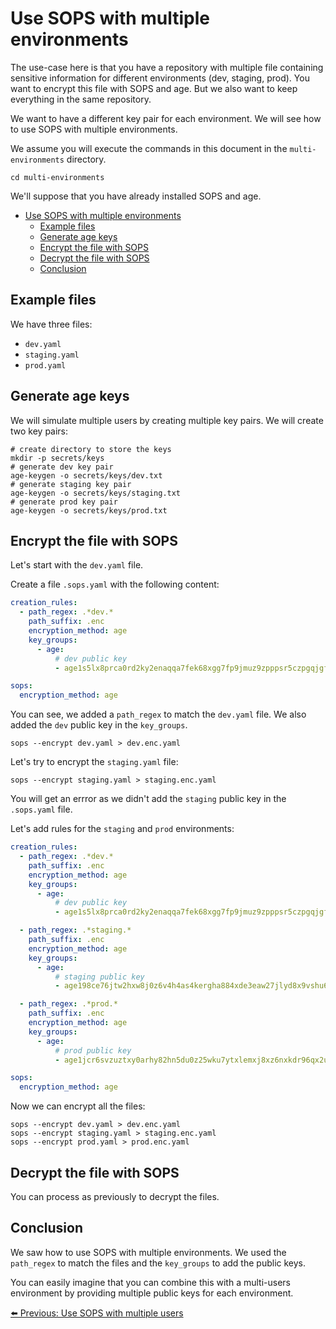 # Use SOPS with multiple environments

The use-case here is that you have a repository with multiple file containing sensitive information for different environments (dev, staging, prod). You want to encrypt this file with SOPS and age. But we also want to keep everything in the same repository.

We want to have a different key pair for each environment. We will see how to use SOPS with multiple environments.

We assume you will execute the commands in this document in the `multi-environments` directory.

```shell
cd multi-environments
```

We'll suppose that you have already installed SOPS and age.

- [Use SOPS with multiple environments](#use-sops-with-multiple-environments)
  - [Example files](#example-files)
  - [Generate age keys](#generate-age-keys)
  - [Encrypt the file with SOPS](#encrypt-the-file-with-sops)
  - [Decrypt the file with SOPS](#decrypt-the-file-with-sops)
  - [Conclusion](#conclusion)

## Example files

We have three files:

- `dev.yaml`
- `staging.yaml`
- `prod.yaml`

## Generate age keys

We will simulate multiple users by creating multiple key pairs. We will create two key pairs:

```shell
# create directory to store the keys
mkdir -p secrets/keys
# generate dev key pair
age-keygen -o secrets/keys/dev.txt
# generate staging key pair
age-keygen -o secrets/keys/staging.txt
# generate prod key pair
age-keygen -o secrets/keys/prod.txt
```

## Encrypt the file with SOPS

Let's start with the `dev.yaml` file.

Create a file `.sops.yaml` with the following content:

```yaml
creation_rules:
  - path_regex: .*dev.*
    path_suffix: .enc
    encryption_method: age
    key_groups:
      - age:
          # dev public key
          - age1s5lx8prca0rd2ky2enaqqa7fek68xgg7fp9jmuz9zpppsr5czpgqjgf2q6

sops:
  encryption_method: age
```

You can see, we added a `path_regex` to match the `dev.yaml` file. We also added the `dev` public key in the `key_groups`.

```shell
sops --encrypt dev.yaml > dev.enc.yaml
```

Let's try to encrypt the `staging.yaml` file:

```shell
sops --encrypt staging.yaml > staging.enc.yaml
```

You will get an errror as we didn't add the `staging` public key in the `.sops.yaml` file.

Let's add rules for the `staging` and `prod` environments:

```yaml
creation_rules:
  - path_regex: .*dev.*
    path_suffix: .enc
    encryption_method: age
    key_groups:
      - age:
          # dev public key
          - age1s5lx8prca0rd2ky2enaqqa7fek68xgg7fp9jmuz9zpppsr5czpgqjgf2q6

  - path_regex: .*staging.*
    path_suffix: .enc
    encryption_method: age
    key_groups:
      - age:
          # staging public key
          - age198ce76jtw2hxw8j0z6v4h4as4kergha884xde3eaw27jlyd8x9vshu6zan

  - path_regex: .*prod.*
    path_suffix: .enc
    encryption_method: age
    key_groups:
      - age:
          # prod public key
          - age1jcr6svzuztxy0arhy82hn5du0z25wku7ytxlemxj8xz6nxkdr96qx2uec5

sops:
  encryption_method: age
```

Now we can encrypt all the files:

```shell
sops --encrypt dev.yaml > dev.enc.yaml
sops --encrypt staging.yaml > staging.enc.yaml
sops --encrypt prod.yaml > prod.enc.yaml
```

## Decrypt the file with SOPS

You can process as previously to decrypt the files.

## Conclusion

We saw how to use SOPS with multiple environments. We used the `path_regex` to match the files and the `key_groups` to add the public keys.

You can easily imagine that you can combine this with a multi-users environment by providing multiple public keys for each environment.

[⬅️ Previous: Use SOPS with multiple users](../multi-users/README.md)
